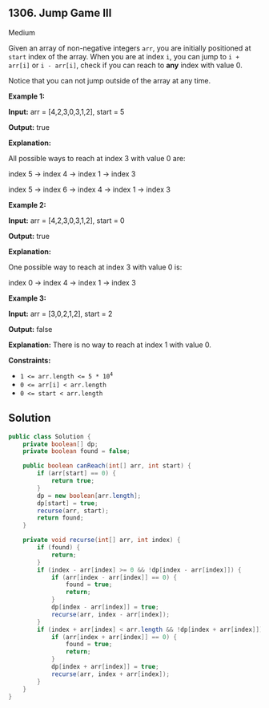 ## 1306\. Jump Game III

Medium

Given an array of non-negative integers `arr`, you are initially positioned at `start` index of the array. When you are at index `i`, you can jump to `i + arr[i]` or `i - arr[i]`, check if you can reach to **any** index with value 0.

Notice that you can not jump outside of the array at any time.

**Example 1:**

**Input:** arr = [4,2,3,0,3,1,2], start = 5

**Output:** true

**Explanation:** 

All possible ways to reach at index 3 with value 0 are: 

index 5 -> index 4 -> index 1 -> index 3 

index 5 -> index 6 -> index 4 -> index 1 -> index 3

**Example 2:**

**Input:** arr = [4,2,3,0,3,1,2], start = 0

**Output:** true

**Explanation:** 

One possible way to reach at index 3 with value 0 is: 

index 0 -> index 4 -> index 1 -> index 3

**Example 3:**

**Input:** arr = [3,0,2,1,2], start = 2

**Output:** false

**Explanation:** There is no way to reach at index 1 with value 0.

**Constraints:**

*   <code>1 <= arr.length <= 5 * 10<sup>4</sup></code>
*   `0 <= arr[i] < arr.length`
*   `0 <= start < arr.length`

## Solution

```java
public class Solution {
    private boolean[] dp;
    private boolean found = false;

    public boolean canReach(int[] arr, int start) {
        if (arr[start] == 0) {
            return true;
        }
        dp = new boolean[arr.length];
        dp[start] = true;
        recurse(arr, start);
        return found;
    }

    private void recurse(int[] arr, int index) {
        if (found) {
            return;
        }
        if (index - arr[index] >= 0 && !dp[index - arr[index]]) {
            if (arr[index - arr[index]] == 0) {
                found = true;
                return;
            }
            dp[index - arr[index]] = true;
            recurse(arr, index - arr[index]);
        }
        if (index + arr[index] < arr.length && !dp[index + arr[index]]) {
            if (arr[index + arr[index]] == 0) {
                found = true;
                return;
            }
            dp[index + arr[index]] = true;
            recurse(arr, index + arr[index]);
        }
    }
}
```